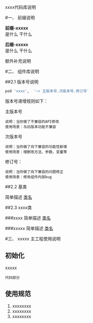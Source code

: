 xxxx代码库说明

#一、 前缀说明
 
  
**前缀-xxxxx**  
是什么 干什么   

**后缀-xxxxx**  
是什么 干什么  

额外补充说明


#二、 组件库说明

##2.1 版本号说明

```ruby
pod 'xxxx',  '~> 主版本号.次版本号.修订号'
```

版本号递增规则如下：     

主版本号  

```
说明：当你做了不兼容的API修改
使用场景：与旧版本功能不兼容
```
次版本号

```
说明：当你做了向下兼容的功能性新增     
使用场景：增删改方法、参数、变量等
```

修订号：

```
说明：当你做了向下兼容的问题修正
使用场景：修改组件内部bug
```

##2.2 基类

简单描述 [类名](链接地址) 
 
##2.3 xxxx类

###xxxx
简单描述 [类名](链接地址) 

###xxxxx 
简单描述 [类名](链接地址) 


#三、 xxxxx 主工程使用说明


## 初始化
xxxxx

```objc
代码部分

```

## 使用规范

1. xxxxxxxx
2. xxxxxxxx
3. xxxxxxxx
